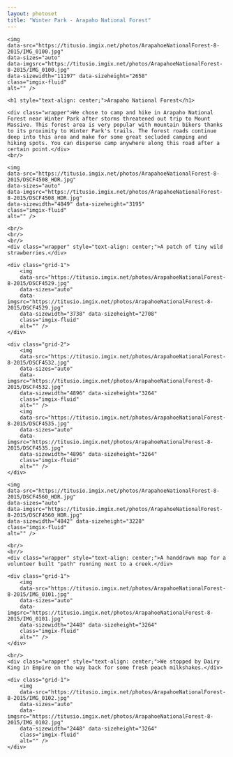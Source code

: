 ```yaml
---
layout: photoset
title: "Winter Park - Arapaho National Forest"
---
```


<div>

    <img
    data-src="https://titusio.imgix.net/photos/ArapahoeNationalForest-8-2015/IMG_0100.jpg"
    data-sizes="auto"
    data-imgsrc="https://titusio.imgix.net/photos/ArapahoeNationalForest-8-2015/IMG_0100.jpg"
    data-sizewidth="11197" data-sizeheight="2658"
    class="imgix-fluid"
    alt="" />

    <h1 style="text-align: center;">Arapaho National Forest</h1>

    <div class="wrapper">We chose to camp and hike in Arapaho National Forest near Winter Park after storms threatened out trip to Mount Massive. This forest area is very popular with mountain bikers thanks to its proximity to Winter Park's trails. The forest roads continue deep into this area and make for some great secluded camping and hiking spots. You can disperse camp anywhere along this road after a certain point.</div>
    <br/>

    <img
    data-src="https://titusio.imgix.net/photos/ArapahoeNationalForest-8-2015/DSCF4508_HDR.jpg"
    data-sizes="auto"
    data-imgsrc="https://titusio.imgix.net/photos/ArapahoeNationalForest-8-2015/DSCF4508_HDR.jpg"
    data-sizewidth="4849" data-sizeheight="3195"
    class="imgix-fluid"
    alt="" />

    <br/>
    <br/>
    <br/>
    <div class="wrapper" style="text-align: center;">A patch of tiny wild strawberries.</div>

    <div class="grid-1">
        <img
        data-src="https://titusio.imgix.net/photos/ArapahoeNationalForest-8-2015/DSCF4529.jpg"
        data-sizes="auto"
        data-imgsrc="https://titusio.imgix.net/photos/ArapahoeNationalForest-8-2015/DSCF4529.jpg"
        data-sizewidth="3738" data-sizeheight="2708"
        class="imgix-fluid"
        alt="" />
    </div>

    <div class="grid-2">
        <img
        data-src="https://titusio.imgix.net/photos/ArapahoeNationalForest-8-2015/DSCF4532.jpg"
        data-sizes="auto"
        data-imgsrc="https://titusio.imgix.net/photos/ArapahoeNationalForest-8-2015/DSCF4532.jpg"
        data-sizewidth="4896" data-sizeheight="3264"
        class="imgix-fluid"
        alt="" />
        <img
        data-src="https://titusio.imgix.net/photos/ArapahoeNationalForest-8-2015/DSCF4535.jpg"
        data-sizes="auto"
        data-imgsrc="https://titusio.imgix.net/photos/ArapahoeNationalForest-8-2015/DSCF4535.jpg"
        data-sizewidth="4896" data-sizeheight="3264"
        class="imgix-fluid"
        alt="" />
    </div>

    <img
    data-src="https://titusio.imgix.net/photos/ArapahoeNationalForest-8-2015/DSCF4560_HDR.jpg"
    data-sizes="auto"
    data-imgsrc="https://titusio.imgix.net/photos/ArapahoeNationalForest-8-2015/DSCF4560_HDR.jpg"
    data-sizewidth="4842" data-sizeheight="3228"
    class="imgix-fluid"
    alt="" />

    <br/>
    <br/>
    <div class="wrapper" style="text-align: center;">A handdrawn map for a volunteer built "path" running next to a creek.</div>

    <div class="grid-1">
        <img
        data-src="https://titusio.imgix.net/photos/ArapahoeNationalForest-8-2015/IMG_0101.jpg"
        data-sizes="auto"
        data-imgsrc="https://titusio.imgix.net/photos/ArapahoeNationalForest-8-2015/IMG_0101.jpg"
        data-sizewidth="2448" data-sizeheight="3264"
        class="imgix-fluid"
        alt="" />
    </div>

    <br/>
    <div class="wrapper" style="text-align: center;">We stopped by Dairy King in Empire on the way back for some fresh peach milkshakes.</div>

    <div class="grid-1">
        <img
        data-src="https://titusio.imgix.net/photos/ArapahoeNationalForest-8-2015/IMG_0102.jpg"
        data-sizes="auto"
        data-imgsrc="https://titusio.imgix.net/photos/ArapahoeNationalForest-8-2015/IMG_0102.jpg"
        data-sizewidth="2448" data-sizeheight="3264"
        class="imgix-fluid"
        alt="" />
    </div>

</div>
